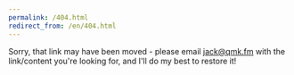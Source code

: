 ```yaml
---
permalink: /404.html
redirect_from: /en/404.html
---
```


Sorry, that link may have been moved - please email jack@qmk.fm with the link/content you're looking for, and I'll do my best to restore it!